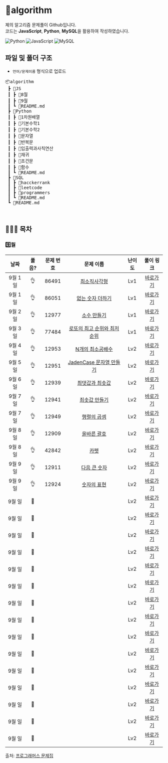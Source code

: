 # :cactus:algorithm
졔의 알고리즘 문제풀이 Github입니다.  
코드는 **JavaScript**, **Python**, **MySQL**을 활용하여 작성하였습니다. 

![Python](https://img.shields.io/badge/python-3670A0?style=for-the-badge&logo=python&logoColor=ffdd54)
![JavaScript](https://img.shields.io/badge/javascript-%23323330.svg?style=for-the-badge&logo=javascript&logoColor=%23F7DF1E)
![MySQL](https://img.shields.io/badge/mysql-4479A1?style=for-the-badge&logo=mysql&logoColor=white)
<br/>

## 파일 및 폴더 구조
- `언어/문제이름` 형식으로 업로드
<pre>
📦algorithm
 ┣ 📂JS
 ┃ ┣ 📂8월
 ┃ ┣ 📂9월
 ┃ ┗ 📜README.md
 ┣ 📂Python
 ┃ ┣ 📂1차원배열
 ┃ ┣ 📂기본수학1
 ┃ ┣ 📂기본수학2
 ┃ ┣ 📂문자열
 ┃ ┣ 📂반복문
 ┃ ┣ 📂입출력과사칙연산
 ┃ ┣ 📂재귀
 ┃ ┣ 📂조건문
 ┃ ┣ 📂함수
 ┃ ┗ 📜README.md
 ┣ 📂SQL
 ┃ ┣ 📂hacckerrank
 ┃ ┣ 📂leetcode
 ┃ ┣ 📂programmers
 ┃ ┗ 📜README.md
 ┗ 📜README.md
</pre>
<br/>

## 💁🏻‍♀️ 목차

### 9️⃣월
|          날짜          |        풀음?         |        문제 번호         |        문제 이름         |         난이도          |        풀이 링크         |
| :-----: | :-----: | :-----: | :-----: | :-----: | :-----: |
| 9월 1일 |  :ok_hand:  | 86491 | <a href="https://school.programmers.co.kr/learn/courses/30/lessons/86491" target="_blank">최소직사각형</a> | Lv1 | <a href="./JS/9월/최소직사각형.js">바로가기</a> |
| 9월 1일 |  :ok_hand:  | 86051 | <a href="https://school.programmers.co.kr/learn/courses/30/lessons/86051" target="_blank">없는 숫자 더하기</a> | Lv1 | <a href="./JS/9월/없는숫자더하기.js">바로가기</a> |
| 9월 2일 |  :ok_hand:  | 12977 | <a href="https://school.programmers.co.kr/learn/courses/30/lessons/12977" target="_blank">소수 만들기</a> | Lv1 | <a href="./JS/9월/소수만들기.js">바로가기</a> |
| 9월 3일 |  :ok_hand:  | 77484 | <a href="https://school.programmers.co.kr/learn/courses/30/lessons/77484" target="_blank">로또의 최고 순위와 최저 순위</a> | Lv1 | <a href="./JS/9월/로또의최고순위와최저순위.js">바로가기</a> |
| 9월 4일 |  :ok_hand:  | 12953 | <a href="https://school.programmers.co.kr/learn/courses/30/lessons/12953" target="_blank">N개의 최소공배수</a> | Lv2 | <a href="./JS/9월/N개의최소공배수.js">바로가기</a> |
| 9월 5일 |  :ok_hand:  | 12951 | <a href="https://school.programmers.co.kr/learn/courses/30/lessons/12951" target="_blank">JadenCase 문자열 만들기</a> | Lv2 | <a href="./JS/9월/JadenCase문자열만들기.js">바로가기</a> |
| 9월 6일 |  :ok_hand:  | 12939 | <a href="https://school.programmers.co.kr/learn/courses/30/lessons/12939" target="_blank">최댓값과 최솟값</a> | Lv2 | <a href="./JS/9월/최댓값과최솟값.js">바로가기</a> |
| 9월 7일 |  :ok_hand:  | 12941 | <a href="https://school.programmers.co.kr/learn/courses/30/lessons/12941" target="_blank">최솟값 만들기</a> | Lv2 | <a href="./JS/9월/최솟값만들기.js">바로가기</a> |
| 9월 7일 |  :ok_hand:  | 12949 | <a href="https://school.programmers.co.kr/learn/courses/30/lessons/12949" target="_blank">행렬의 곱셈</a> | Lv2 | <a href="./JS/9월/행렬의곱셈.js">바로가기</a> |
| 9월 8일 |  :ok_hand:  | 12909 | <a href="https://school.programmers.co.kr/learn/courses/30/lessons/12909" target="_blank">올바른 괄호</a> | Lv2 | <a href="./JS/9월/올바른괄호.js">바로가기</a> |
| 9월 8일 |  :ok_hand:  | 42842 | <a href="https://school.programmers.co.kr/learn/courses/30/lessons/42842" target="_blank">카펫</a> | Lv2 | <a href="./JS/9월/카펫.js">바로가기</a> |
| 9월 9일 |  :ok_hand:  | 12911 | <a href="https://school.programmers.co.kr/learn/courses/30/lessons/12911" target="_blank">다음 큰 숫자</a> | Lv2 | <a href="./JS/9월/다음큰숫자.js">바로가기</a> |
| 9월 9일 |  :ok_hand:  | 12924 | <a href="https://school.programmers.co.kr/learn/courses/30/lessons/12924" target="_blank">숫자의 표현</a> | Lv2 | <a href="./JS/9월/숫자의표현.js">바로가기</a> |
| 9월 일 |  :running:  |  | <a href="" target="_blank"></a> | Lv2 | <a href="./JS/9월/.js">바로가기</a> |
| 9월 일 |  :running:  |  | <a href="" target="_blank"></a> | Lv2 | <a href="./JS/9월/.js">바로가기</a> |
| 9월 일 |  :running:  |  | <a href="" target="_blank"></a> | Lv2 | <a href="./JS/9월/.js">바로가기</a> |
| 9월 일 |  :running:  |  | <a href="" target="_blank"></a> | Lv2 | <a href="./JS/9월/.js">바로가기</a> |
| 9월 일 |  :running:  |  | <a href="" target="_blank"></a> | Lv2 | <a href="./JS/9월/.js">바로가기</a> |
| 9월 일 |  :running:  |  | <a href="" target="_blank"></a> | Lv2 | <a href="./JS/9월/.js">바로가기</a> |
| 9월 일 |  :running:  |  | <a href="" target="_blank"></a> | Lv2 | <a href="./JS/9월/.js">바로가기</a> |
| 9월 일 |  :running:  |  | <a href="" target="_blank"></a> | Lv2 | <a href="./JS/9월/.js">바로가기</a> |
| 9월 일 |  :running:  |  | <a href="" target="_blank"></a> | Lv2 | <a href="./JS/9월/.js">바로가기</a> |
| 9월 일 |  :running:  |  | <a href="" target="_blank"></a> | Lv2 | <a href="./JS/9월/.js">바로가기</a> |
| 9월 일 |  :running:  |  | <a href="" target="_blank"></a> | Lv2 | <a href="./JS/9월/.js">바로가기</a> |
| 9월 일 |  :running:  |  | <a href="" target="_blank"></a> | Lv2 | <a href="./JS/9월/.js">바로가기</a> |
| 9월 일 |  :running:  |  | <a href="" target="_blank"></a> | Lv2 | <a href="./JS/9월/.js">바로가기</a> |
| 9월 일 |  :running:  |  | <a href="" target="_blank"></a> | Lv2 | <a href="./JS/9월/.js">바로가기</a> |
| 9월 일 |  :running:  |  | <a href="" target="_blank"></a> | Lv2 | <a href="./JS/9월/.js">바로가기</a> |

출처: [프로그래머스 문제집](https://school.programmers.co.kr/learn/challenges)
